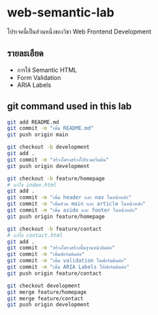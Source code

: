 # web-semantic-lab
โปรเจคนี้เป็นส่วนหนึ่งของวิชา Web Frontend Development

## รายละเอียด
- การใช้ Semantic HTML
- Form Validation
- ARIA Labels

## git command used in this lab
```bash
git add README.md
git commit -m "เพิ่ม README.md"
git push origin main

git checkout -b development
git add .
git commit -m "สร้างโครงสร้างโปรเจคเริ่มต้น"
git push origin development

git checkout -b feature/homepage
# แก้ไข index.html
git add .
git commit -m "เพิ่ม header และ nav ในหน้าหลัก"
git commit -m "เพิ่มส่วน main และ article ในหน้าหลัก"
git commit -m "เพิ่ม aside และ footer ในหน้าหลัก"
git push origin feature/homepage

git checkout -b feature/contact
# แก้ไข contact.html
git add .
git commit -m "สร้างโครงสร้างพื้นฐานหน้าติดต่อ"
git commit -m "เพิ่มฟอร์มติดต่อ"
git commit -m "เพิ่ม validation ในฟอร์มติดต่อ"
git commit -m "เพิ่ม ARIA Labels ให้ฟอร์มติดต่อ"
git push origin feature/contact

git checkout development
git merge feature/homepage
git merge feature/contact
git push origin development
